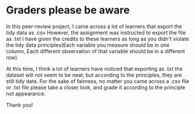 # Graders please be aware
In this peer-review project, I came across a lot of learners that export the tidy data as .csv
However, the assignment was instructed to export the file as .txt
I have given the credits to these learners as long as you didn't violate the tidy data principles(Each variable you measure should be in one column, Each different observation of that variable should be in a different row).

At this time, I think a lot of learners have noticed that exporting as .txt the dataset will not seem to be neat,
but according to the principles, they are still tidy data.
For the sake of fairness, no matter you came across a .csv file or .txt file please take a closer look,
and grade it according to the principle not appearance. 

Thank you!
